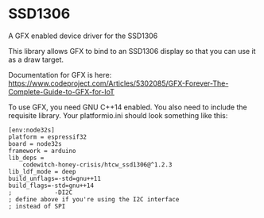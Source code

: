 # SSD1306

A GFX enabled device driver for the SSD1306

This library allows GFX to bind to an SSD1306 display so that you can use it as a draw target.

Documentation for GFX is here: https://www.codeproject.com/Articles/5302085/GFX-Forever-The-Complete-Guide-to-GFX-for-IoT

To use GFX, you need GNU C++14 enabled. You also need to include the requisite library. Your platformio.ini should look something like this:

```
[env:node32s]
platform = espressif32
board = node32s
framework = arduino
lib_deps = 
	codewitch-honey-crisis/htcw_ssd1306@^1.2.3
lib_ldf_mode = deep
build_unflags=-std=gnu++11
build_flags=-std=gnu++14
;            -DI2C 
; define above if you're using the I2C interface
; instead of SPI
```